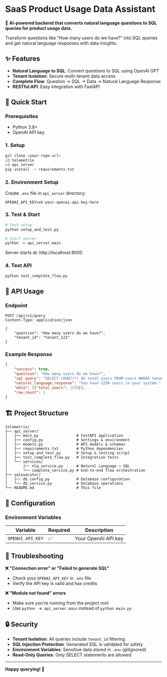 # SaaS Product Usage Data Assistant

🚀 **AI-powered backend that converts natural language questions to SQL queries for product usage data.**

Transform questions like "How many users do we have?" into SQL queries and get natural language responses with data insights.

## ✨ Features

- **Natural Language to SQL**: Convert questions to SQL using OpenAI GPT
- **Tenant Isolation**: Secure multi-tenant data access
- **Complete Flow**: Question → SQL → Data → Natural Language Response
- **RESTful API**: Easy integration with FastAPI

## 🚀 Quick Start

### Prerequisites
- Python 3.8+
- OpenAI API key

### 1. Setup
```bash
git clone <your-repo-url>
cd telemetrix
cd api_server
pip install -r requirements.txt
```

### 2. Environment Setup
Create `.env` file in `api_server` directory:
```env
OPENAI_API_KEY=sk-your-openai-api-key-here
```

### 3. Test & Start
```bash
# Test setup
python setup_and_test.py

# Start server
python -m api_server.main
```

Server starts at: http://localhost:8000

### 4. Test API
```bash
python test_complete_flow.py
```

## 📡 API Usage

### Endpoint
```http
POST /api/v1/query
Content-Type: application/json

{
    "question": "How many users do we have?",
    "tenant_id": "tenant_123"
}
```

### Example Response
```json
{
    "success": true,
    "question": "How many users do we have?",
    "sql_query": "SELECT COUNT(*) AS total_users FROM users WHERE tenant_id = 'tenant_123';",
    "natural_language_response": "You have 1250 users in your system.",
    "data": [{"total_users": 1250}],
    "row_count": 1
}
```

## 🏗️ Project Structure
```
telemetrix/
├── api_server/
│   ├── main.py                 # FastAPI application
│   ├── config.py               # Settings & environment
│   ├── models.py               # API models & schemas
│   ├── requirements.txt        # Python dependencies
│   ├── setup_and_test.py       # Setup & testing script
│   ├── test_complete_flow.py   # Integration tests
│   └── services/
│       ├── nlq_service.py      # Natural Language → SQL
│       └── complete_service.py # End-to-end flow orchestration
├── sqlexecutor/
│   ├── db_config.py            # Database configuration
│   └── db_service.py           # Database operations
└── README.md                   # This file
```

## 🔧 Configuration

### Environment Variables
| Variable | Required | Description |
|----------|----------|-------------|
| `OPENAI_API_KEY` | ✅ | Your OpenAI API key |

## 🐛 Troubleshooting

**❌ "Connection error" or "Failed to generate SQL"**
- Check your `OPENAI_API_KEY` in `.env` file
- Verify the API key is valid and has credits

**❌ "Module not found" errors**
- Make sure you're running from the project root
- Use `python -m api_server.main` instead of `python main.py`

## 🔒 Security

- **Tenant Isolation**: All queries include `tenant_id` filtering
- **SQL Injection Protection**: Generated SQL is validated for safety
- **Environment Variables**: Sensitive data stored in `.env` (gitignored)
- **Read-Only Queries**: Only SELECT statements are allowed

---

**Happy querying! 🎉** 
